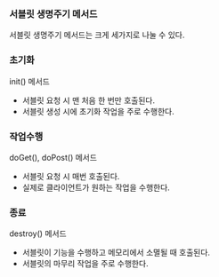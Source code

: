 ### 서블릿 생명주기 메서드 

서블릿 생명주기 메서드는 크게 세가지로 나눌 수 있다.

### 초기화

init() 메서드

- 서블릿 요청 시 맨 처음 한 번만 호출된다.
- 서블릿 생성 시에 초기화 작업을 주로 수행한다.

### 작업수행

doGet(), doPost() 메서드

- 서블릿 요청 시 매번 호출된다.
- 실제로 클라이언트가 원하는 작업을 수행한다.

### 종료

destroy() 메서드

- 서블릿이 기능을 수행하고 메모리에서 소멸될 때 호출된다.
- 서블릿의 마무리 작업을 주로 수행한다.

